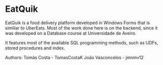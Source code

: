<h1>EatQuik</h1>

EatQuik is a food delivery platform developed in Windows Forms that is similiar to UberEats. Most of the work done here is on the backend, since it was developed on a Database course at Universidade de Aveiro.

It features most of the available SQL programming methods, such as UDFs, stored procedures and index. 

Authors:
    Tomás Costa - TomasCostaK
    João Vasconcelos - jmnmv12
